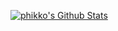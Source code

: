 [![phikko's Github Stats](https://github-readme-stats.vercel.app/api?username=phikko&count_private=true&show_icons=true&theme=radical&hide_border=false&hide_title=true&cache_seconds=1800)](https://github.com/phikko?tab=repositories)
